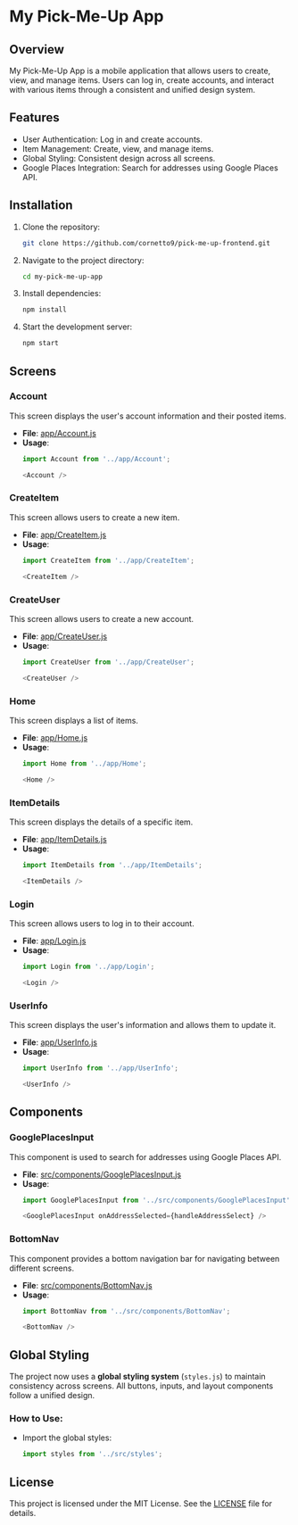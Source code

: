 # My Pick-Me-Up App

## Overview
My Pick-Me-Up App is a mobile application that allows users to create, view, and manage items. Users can log in, create accounts, and interact with various items through a consistent and unified design system.

## Features
- User Authentication: Log in and create accounts.
- Item Management: Create, view, and manage items.
- Global Styling: Consistent design across all screens.
- Google Places Integration: Search for addresses using Google Places API.

## Installation
1. Clone the repository:
   ```bash
   git clone https://github.com/cornetto9/pick-me-up-frontend.git
   ```
2. Navigate to the project directory:
   ```bash
   cd my-pick-me-up-app
   ```
3. Install dependencies:
   ```bash
   npm install
   ```
4. Start the development server:
   ```bash
   npm start
   ```

## Screens

### Account
This screen displays the user's account information and their posted items.

- **File**: [app/Account.js](../app/Account.js)
- **Usage**:
  ```javascript
  import Account from '../app/Account';

  <Account />
  ```

### CreateItem
This screen allows users to create a new item.

- **File**: [app/CreateItem.js](../app/CreateItem.js)
- **Usage**:
  ```javascript
  import CreateItem from '../app/CreateItem';

  <CreateItem />
  ```

### CreateUser
This screen allows users to create a new account.

- **File**: [app/CreateUser.js](../app/CreateUser.js)
- **Usage**:
  ```javascript
  import CreateUser from '../app/CreateUser';

  <CreateUser />
  ```

### Home
This screen displays a list of items.

- **File**: [app/Home.js](../app/Home.js)
- **Usage**:
  ```javascript
  import Home from '../app/Home';

  <Home />
  ```

### ItemDetails
This screen displays the details of a specific item.

- **File**: [app/ItemDetails.js](../app/ItemDetails.js)
- **Usage**:
  ```javascript
  import ItemDetails from '../app/ItemDetails';

  <ItemDetails />
  ```

### Login
This screen allows users to log in to their account.

- **File**: [app/Login.js](../app/Login.js)
- **Usage**:
  ```javascript
  import Login from '../app/Login';

  <Login />
  ```

### UserInfo
This screen displays the user's information and allows them to update it.

- **File**: [app/UserInfo.js](../app/UserInfo.js)
- **Usage**:
  ```javascript
  import UserInfo from '../app/UserInfo';

  <UserInfo />
  ```

## Components

### GooglePlacesInput
This component is used to search for addresses using Google Places API.

- **File**: [src/components/GooglePlacesInput.js](../src/components/GooglePlacesInput.js)
- **Usage**:
  ```javascript
  import GooglePlacesInput from '../src/components/GooglePlacesInput';

  <GooglePlacesInput onAddressSelected={handleAddressSelect} />
  ```

### BottomNav
This component provides a bottom navigation bar for navigating between different screens.

- **File**: [src/components/BottomNav.js](../src/components/BottomNav.js)
- **Usage**:
  ```javascript
  import BottomNav from '../src/components/BottomNav';

  <BottomNav />
  ```


## Global Styling
The project now uses a **global styling system** (`styles.js`) to maintain consistency across screens. All buttons, inputs, and layout components follow a unified design.

### How to Use:
- Import the global styles:  
  ```javascript
  import styles from '../src/styles';
  ```

## License
This project is licensed under the MIT License. See the [LICENSE](LICENSE) file for details.